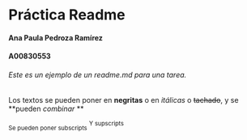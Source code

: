 # Práctica Readme

#### Ana Paula Pedroza Ramírez

#### A00830553

###### Este es un ejemplo de un readme.md para una tarea.


Los textos se pueden poner en **negritas** o en *itálicas* o ~~tachado~~, y se **pueden *combinar* **

<sub>Se pueden poner subscripts</sub>
<sup>Y supscripts</sup>
